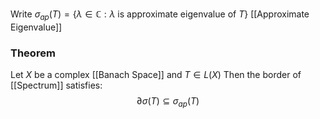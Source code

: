 Write $\sigma_{ap}(T)=\{ \lambda \in \mathbb{C} : \lambda\text{ is approximate eigenvalue of }T\}$
[[Approximate Eigenvalue]]

### Theorem
Let $X$ be a complex [[Banach Space]] and $T\in L(X)$
Then the border of [[Spectrum]] satisfies:
$$
\partial \sigma(T)\subseteq \sigma_{ap}(T)
$$
